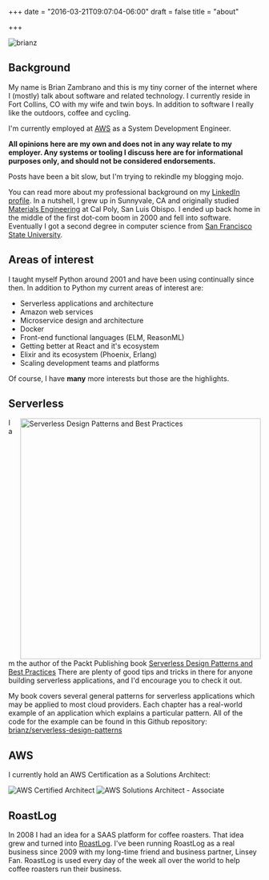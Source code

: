 +++
date = "2016-03-21T09:07:04-06:00"
draft = false
title = "about"

+++

![brianz](/images/bz-mtb-selfie.jpg)

## Background

My name is Brian Zambrano and this is my tiny corner of the internet where I (mostly) talk about
software and related technology. I currently reside in Fort Collins, CO with my wife and twin boys.
In addition to software I really like the outdoors, coffee and cycling.

I'm currently employed at [AWS](https://aws.amazon.com) as a System Development Engineer. 

**All opinions here are my own and does not in any way relate to my employer. Any systems or tooling
I discuss here are for informational purposes only, and should not be considered endorsements.**

Posts have been a bit slow, but I'm trying to rekindle my blogging mojo.

You can read more about my professional background on my
[LinkedIn profile](https://www.linkedin.com/in/brianzambrano). In a nutshell, I grew up in
Sunnyvale, CA and originally studied [Materials Engineering](http://mate.calpoly.edu) at Cal Poly,
San Luis Obispo. I ended up back home in the middle of the first dot-com boom in 2000 and fell into
software. Eventually I got a second degree in computer science from
[San Francisco State University](http://cs.sfsu.edu).

## Areas of interest

I taught myself Python around 2001 and have been using continually since then. In addition to Python
my current areas of interest are:

- Serverless applications and architecture
- Amazon web services
- Microservice design and architecture
- Docker
- Front-end functional languages (ELM, ReasonML)
- Getting better at React and it's ecosystem
- Elixir and its ecosystem (Phoenix, Erlang)
- Scaling development teams and platforms

Of course, I have **many** more interests but those are the highlights.

## Serverless

<a href="https://www.packtpub.com/application-development/serverless-design-patterns-and-best-practices" target="_blank">
    <img src="/images/serverless-book-cover-md.jpg" alt="Serverless Design Patterns and Best Practices" height="480" 
        style="float: right; margin: 0 0 0 15px;">
</a>

I am the author of the Packt Publishing book
[Serverless Design Patterns and Best Practices](https://www.amazon.com/Serverless-Design-Patterns-Best-Practices/dp/178862064X/)
There are plenty of good tips and tricks in there for anyone building serverless applications, and
I'd encourage you to check it out.

My book covers several general patterns for serverless applications which may be applied to most
cloud providers. Each chapter has a real-world example of an application which explains a particular
pattern. All of the code for the example can be found in this Github repository:
[brianz/serverless-design-patterns](https://github.com/brianz/serverless-design-patterns)

## AWS

I currently hold an AWS Certification as a Solutions Architect:

![AWS Certified Architect](/images/aws-cert/AWS_Certified_Logo_SAA_588x300_Color.png)
![AWS Solutions Architect - Associate](/images/aws-cert/AWS_Certified_Tag__SAA_588x300-Color.png)

## RoastLog

In 2008 I had an idea for a SAAS platform for coffee roasters. That idea grew and turned into
[RoastLog](http://roastlog.com/). I've been running RoastLog as a real business since 2009 with my
long-time friend and business partner, Linsey Fan. RoastLog is used every day of the week all over
the world to help coffee roasters run their business.
